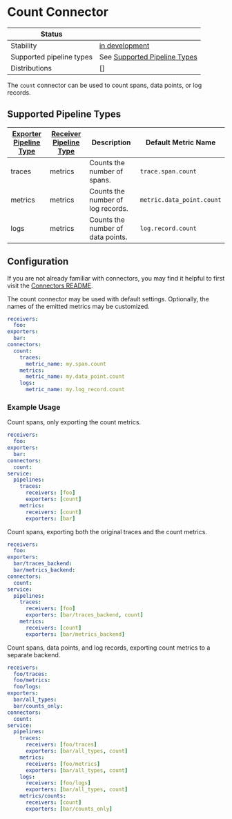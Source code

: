 # Count Connector

| Status                   |                                                           |
|------------------------- |---------------------------------------------------------- |
| Stability                | [in development]                                          |
| Supported pipeline types | See [Supported Pipeline Types](#supported-pipeline-types) |
| Distributions            | []                                                        |

The `count` connector can be used to count spans, data points, or log records.

## Supported Pipeline Types

| [Exporter Pipeline Type] | [Receiver Pipeline Type] | Description                        | Default Metric Name       |
| ------------------------ | ------------------------ | ---------------------------------- | ------------------------- |
| traces                   | metrics                  | Counts the number of spans.        | `trace.span.count`        |
| metrics                  | metrics                  | Counts the number of log records.  | `metric.data_point.count` |
| logs                     | metrics                  | Counts the number of data points.  | `log.record.count`        |

## Configuration

If you are not already familiar with connectors, you may find it helpful to first visit the [Connectors README].

The count connector may be used with default settings. Optionally, the names of the emitted metrics may be customized.

```yaml
receivers:
  foo:
exporters:
  bar:
connectors:
  count:
    traces:
      metric_name: my.span.count
    metrics:
      metric_name: my.data_point.count
    logs:
      metric_name: my.log_record.count
```

### Example Usage

Count spans, only exporting the count metrics.

```yaml
receivers:
  foo:
exporters:
  bar:
connectors:
  count:
service:
  pipelines:
    traces:
      receivers: [foo]
      exporters: [count]
    metrics:
      receivers: [count]
      exporters: [bar]
```

Count spans, exporting both the original traces and the count metrics.

```yaml
receivers:
  foo:
exporters:
  bar/traces_backend:
  bar/metrics_backend:
connectors:
  count:
service:
  pipelines:
    traces:
      receivers: [foo]
      exporters: [bar/traces_backend, count]
    metrics:
      receivers: [count]
      exporters: [bar/metrics_backend]
```

Count spans, data points, and log records, exporting count metrics to a separate backend.

```yaml
receivers:
  foo/traces:
  foo/metrics:
  foo/logs:
exporters:
  bar/all_types:
  bar/counts_only:
connectors:
  count:
service:
  pipelines:
    traces:
      receivers: [foo/traces]
      exporters: [bar/all_types, count]
    metrics:
      receivers: [foo/metrics]
      exporters: [bar/all_types, count]
    logs:
      receivers: [foo/logs]
      exporters: [bar/all_types, count]
    metrics/counts:
      receivers: [count]
      exporters: [bar/counts_only]
```

[in development]:https://github.com/open-telemetry/opentelemetry-collector#in-development
[Connectors README]:https://github.com/open-telemetry/opentelemetry-collector/blob/main/connector/README.md
[Exporter Pipeline Type]:../README.md#exporter-pipeline-type
[Receiver Pipeline Type]:../README.md#receiver-pipeline-type
